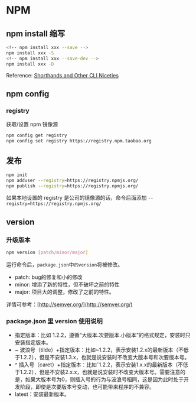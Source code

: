 # NPM

## npm install 缩写

```sh
<!-- npm install xxx --save -->
npm install xxx -S
<!-- npm install xxx --save-dev -->
npm install xxx -D
```

Reference:
[Shorthands and Other CLI Niceties](https://docs.npmjs.com/misc/config#shorthands-and-other-cli-niceties)

## npm config

### registry

获取/设置 npm 镜像源

```sh
npm config get registry
npm config set registry https://registry.npm.taobao.org
```

## 发布

```sh
npm init
npm adduser --registry=https://registry.npmjs.org/
npm publish --registry=https://registry.npmjs.org/
```

如果本地设置的 registry 是公司的镜像源的话，命令后面添加 `--registry=https://registry.npmjs.org/`

## version

### 升级版本

 ```sh
 npm version [patch/minor/major]
 ```

 运行命令后，`package.json`中`的version`将被修改。

- patch: bug的修复和小的修改
- minor: 增添了新的特性，但不破坏之前的特性
- major: 项目大的调整，修改了之前的特性。

详情可参考：[http://semver.org/](http://semver.org/)

### package.json 里 version 使用说明

- 指定版本：比如 1.2.2，遵循“大版本.次要版本.小版本”的格式规定，安装时只安装指定版本。
- ~ 波浪号（tilde）+指定版本：比如~1.2.2，表示安装1.2.x的最新版本（不低于1.2.2），但是不安装1.3.x，也就是说安装时不改变大版本号和次要版本号。
- ^ 插入号（caret）+指定版本：比如ˆ1.2.2，表示安装1.x.x的最新版本（不低于1.2.2），但是不安装2.x.x，也就是说安装时不改变大版本号。需要注意的是，如果大版本号为0，则插入号的行为与波浪号相同，这是因为此时处于开发阶段，即使是次要版本号变动，也可能带来程序的不兼容。
- latest：安装最新版本。
